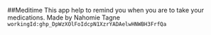 ##Meditime
This app help to remind you when you are to take your medications.
Made by Nahomie Tagne
`workingId: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`